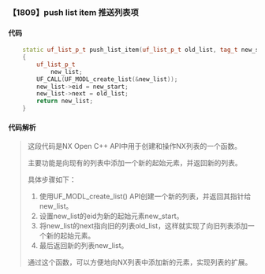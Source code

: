 ### 【1809】push list item 推送列表项

#### 代码

```cpp
    static uf_list_p_t push_list_item(uf_list_p_t old_list, tag_t new_start)  
    {  
        uf_list_p_t  
            new_list;  
        UF_CALL(UF_MODL_create_list(&new_list));  
        new_list->eid = new_start;  
        new_list->next = old_list;  
        return new_list;  
    }

```

#### 代码解析

> 这段代码是NX Open C++ API中用于创建和操作NX列表的一个函数。
>
> 主要功能是向现有的列表中添加一个新的起始元素，并返回新的列表。
>
> 具体步骤如下：
>
> 1. 使用UF_MODL_create_list() API创建一个新的列表，并返回其指针给new_list。
> 2. 设置new_list的eid为新的起始元素new_start。
> 3. 将new_list的next指向旧的列表old_list，这样就实现了向旧列表添加一个新的起始元素。
> 4. 最后返回新的列表new_list。
>
> 通过这个函数，可以方便地向NX列表中添加新的元素，实现列表的扩展。
>
